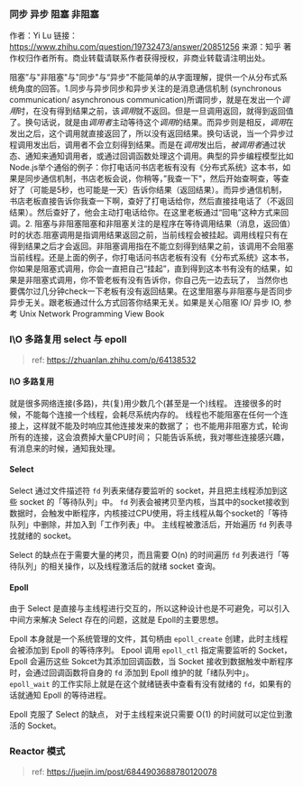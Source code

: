 ### 同步 异步 阻塞 非阻塞

作者：Yi Lu
链接：https://www.zhihu.com/question/19732473/answer/20851256
来源：知乎
著作权归作者所有。商业转载请联系作者获得授权，非商业转载请注明出处。

阻塞”与"非阻塞"与"同步"与“异步"不能简单的从字面理解，提供一个从分布式系统角度的回答。1.同步与异步同步和异步关注的是消息通信机制 (synchronous communication/ asynchronous communication)所谓同步，就是在发出一个*调用*时，在没有得到结果之前，该*调用*就不返回。但是一旦调用返回，就得到返回值了。换句话说，就是由*调用者*主动等待这个*调用*的结果。而异步则是相反，*调用*在发出之后，这个调用就直接返回了，所以没有返回结果。换句话说，当一个异步过程调用发出后，调用者不会立刻得到结果。而是在*调用*发出后，*被调用者*通过状态、通知来通知调用者，或通过回调函数处理这个调用。典型的异步编程模型比如Node.js举个通俗的例子：你打电话问书店老板有没有《分布式系统》这本书，如果是同步通信机制，书店老板会说，你稍等，”我查一下"，然后开始查啊查，等查好了（可能是5秒，也可能是一天）告诉你结果（返回结果）。而异步通信机制，书店老板直接告诉你我查一下啊，查好了打电话给你，然后直接挂电话了（不返回结果）。然后查好了，他会主动打电话给你。在这里老板通过“回电”这种方式来回调。2. 阻塞与非阻塞阻塞和非阻塞关注的是程序在等待调用结果（消息，返回值）时的状态.阻塞调用是指调用结果返回之前，当前线程会被挂起。调用线程只有在得到结果之后才会返回。非阻塞调用指在不能立刻得到结果之前，该调用不会阻塞当前线程。还是上面的例子，你打电话问书店老板有没有《分布式系统》这本书，你如果是阻塞式调用，你会一直把自己“挂起”，直到得到这本书有没有的结果，如果是非阻塞式调用，你不管老板有没有告诉你，你自己先一边去玩了， 当然你也要偶尔过几分钟check一下老板有没有返回结果。在这里阻塞与非阻塞与是否同步异步无关。跟老板通过什么方式回答你结果无关。如果是关心阻塞 IO/ 异步 IO, 参考  Unix Network Programming View Book


### I\O 多路复用 select 与 epoll

> ref: https://zhuanlan.zhihu.com/p/64138532

#### I\O 多路复用

就是很多网络连接(多路)，共(复)用少数几个(甚至是一个)线程。
连接很多的时候，不能每个连接一个线程，会耗尽系统内存的。
线程也不能阻塞在任何一个连接上，这样就不能及时响应其他连接发来的数据了；
也不能用非阻塞方式，轮询所有的连接，这会浪费掉大量CPU时间；
只能告诉系统，我对哪些连接感兴趣，有消息来的时候，通知我处理。


#### Select

Select 通过文件描述符 `fd` 列表来储存要监听的 socket，并且把主线程添加到这些 socket 的「等待队列」中。
`fd` 列表会被拷贝至内核，当其中的socket接收到数据时，会触发中断程序，内核接过CPU使用，将主线程从每个socket的「等待队列」中删除，并加入到「工作列表」中。
主线程被激活后，开始遍历 `fd` 列表寻找就绪的 socket。

Select 的缺点在于需要大量的拷贝，而且需要 O(n) 的时间遍历 `fd` 列表进行「等待队列」的相关操作，以及线程激活后的就绪 socket 查询。

#### Epoll

由于 Select 是直接与主线程进行交互的，所以这种设计也是不可避免，可以引入中间方来解决 Select 存在的问题，这就是 Epoll的主要思想。

Epoll 本身就是一个系统管理的文件，其句柄由 `epoll_create` 创建，此时主线程会被添加到 Epoll 的等待序列。
Epool 调用 `epoll_ctl` 指定需要监听的 Socket，Epoll 会遍历这些 Sokcet为其添加回调函数，当 Socket 接收到数据触发中断程序时，会通过回调函数将自身的 `fd` 添加到 Epoll 维护的就「绪队列中」。
`epoll_wait` 的工作实际上就是在这个就绪链表中查看有没有就绪的 `fd`，如果有的话就通知 Epoll 的等待进程。

Epoll 克服了 Select 的缺点， 对于主线程来说只需要 O(1) 的时间就可以定位到激活的 Socket。 

### Reactor 模式

> ref: https://juejin.im/post/6844903688780120078


